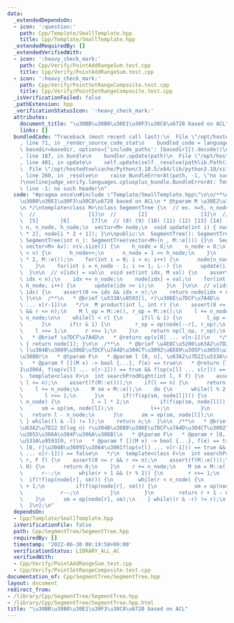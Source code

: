 ```yaml
---
data:
  _extendedDependsOn:
  - icon: ':question:'
    path: Cpp/Template/SmallTemplate.hpp
    title: Cpp/Template/SmallTemplate.hpp
  _extendedRequiredBy: []
  _extendedVerifiedWith:
  - icon: ':heavy_check_mark:'
    path: Cpp/Verify/PointAddRangeSum.test.cpp
    title: Cpp/Verify/PointAddRangeSum.test.cpp
  - icon: ':heavy_check_mark:'
    path: Cpp/Verify/PointSetRangeComposite.test.cpp
    title: Cpp/Verify/PointSetRangeComposite.test.cpp
  _isVerificationFailed: false
  _pathExtension: hpp
  _verificationStatusIcon: ':heavy_check_mark:'
  attributes:
    document_title: "\u30BB\u30B0\u30E1\u30F3\u30C8\u6728 based on ACL"
    links: []
  bundledCode: "Traceback (most recent call last):\n  File \"/opt/hostedtoolcache/Python/3.10.5/x64/lib/python3.10/site-packages/onlinejudge_verify/documentation/build.py\"\
    , line 71, in _render_source_code_stat\n    bundled_code = language.bundle(stat.path,\
    \ basedir=basedir, options={'include_paths': [basedir]}).decode()\n  File \"/opt/hostedtoolcache/Python/3.10.5/x64/lib/python3.10/site-packages/onlinejudge_verify/languages/cplusplus.py\"\
    , line 187, in bundle\n    bundler.update(path)\n  File \"/opt/hostedtoolcache/Python/3.10.5/x64/lib/python3.10/site-packages/onlinejudge_verify/languages/cplusplus_bundle.py\"\
    , line 401, in update\n    self.update(self._resolve(pathlib.Path(included), included_from=path))\n\
    \  File \"/opt/hostedtoolcache/Python/3.10.5/x64/lib/python3.10/site-packages/onlinejudge_verify/languages/cplusplus_bundle.py\"\
    , line 260, in _resolve\n    raise BundleErrorAt(path, -1, \"no such header\"\
    )\nonlinejudge_verify.languages.cplusplus_bundle.BundleErrorAt: Template/SmallTemplate.hpp:\
    \ line -1: no such header\n"
  code: "#pragma once\n#include \"Template/SmallTemplate.hpp\"\n\n/**\n * @brief \u30BB\
    \u30B0\u30E1\u30F3\u30C8\u6728 based on ACL\n * @tparam M \u30E2\u30CE\u30A4\u30C9\
    \n */\ntemplate<class M>\nclass SegmentTree {\n  // ex. n=5, n_node=8, h_node=3\n\
    \  //                 [1]\n  //       [2]                 [3]\n  //   [4]    \
    \  [5]       [6]       [7]\n  // (8) (9) (10) (11) (12) [13] [14] [15]\n  int\
    \ n, n_node, h_node;\n  vector<M> node;\n  void update(int i) { node[i] = op(node[i\
    \ * 2], node[i * 2 + 1]); }\n\npublic:\n  SegmentTree(): SegmentTree(0) {}\n \
    \ SegmentTree(int n_): SegmentTree(vector<M>(n_, M::e())) {}\n  SegmentTree(const\
    \ vector<M> &v): n(v.size()) {\n    h_node = 0;\n    n_node = 0;\n    while(n_node\
    \ < n) {\n      h_node++;\n      n_node = 1 << h_node;\n    }\n    node = vector<M>(n_node\
    \ * 2, M::e());\n    for(int i = 0; i < n; i++) {\n      node[n_node + i] = v[i];\n\
    \    }\n    for(int i = n_node - 1; i >= 1; i--) {\n      update(i);\n    }\n\
    \  }\n\n  // v[idx] = val\n  void set(int idx, M val) {\n    assert(0 <= idx &&\
    \ idx < n);\n    idx += n_node;\n    node[idx] = val;\n    for(int i = 1; i <=\
    \ h_node; i++) {\n      update(idx >> i);\n    }\n  }\n\n  // v[idx]\n  M get(int\
    \ idx) {\n    assert(0 <= idx && idx < n);\n    return node[idx + n_node];\n \
    \ }\n\n  /**\n   * @brief \u533A\u9593[l, r)\u306E\u7DCF\u7A4D\n   * @return op(v[l]\
    \ ... v[r-1])\n   */\n  M product(int l, int r) {\n    assert(0 <= l && l <= r\
    \ && r <= n);\n    M l_op = M::e(), r_op = M::e();\n    l += n_node;\n    r +=\
    \ n_node;\n\n    while(l < r) {\n      if(l & 1) {\n        l_op = op(l_op, node[l++]);\n\
    \      }\n      if(r & 1) {\n        r_op = op(node[--r], r_op);\n      }\n  \
    \    l >>= 1;\n      r >>= 1;\n    }\n    return op(l_op, r_op);\n  }\n\n  /**\n\
    \   * @brief \u7DCF\u7A4D\n   * @return op(v[0] ... v[n-1])\n   */\n  M allProduct()\
    \ { return node[1]; }\n\n  /**\n   * @brief \u4E8C\u5206\u63A2\u7D22 O(log n)\
    \ l\u304B\u3089\u306E\u7DCF\u7A4D\u304Cf\u3092\u6E80\u305F\u3055\u306A\u304F\u306A\
    \u308Br\n   * @tparam F\n   * @param l [0, n], \u63A2\u7D22\u533A\u9593[l, n)\n\
    \   * @param f [](M x) -> bool {...}, f(e) == true\n   * @return [l, n]\u304B\u3089\
    1\u3064, f(op(v[l] ... v[r-1])) == true && f(op(v[l] ... v[r])) == false\n   */\n\
    \  template<class F>\n  int searchProdRight(int l, F f) {\n    assert(0 <= l &&\
    \ l <= n);\n    assert(f(M::e()));\n    if(l == n) {\n      return n;\n    }\n\
    \    l += n_node;\n    M sm = M::e();\n    do {\n      while(l % 2 == 0) {\n \
    \       l >>= 1;\n      }\n      if(!f(op(sm, node[l]))) {\n        while(l <\
    \ n_node) {\n          l = l * 2;\n          if(f(op(sm, node[l]))) {\n      \
    \      sm = op(sm, node[l]);\n            l++;\n          }\n        }\n     \
    \   return l - n_node;\n      }\n      sm = op(sm, node[l]);\n      l++;\n   \
    \ } while((l & -l) != l);\n    return n;\n  }\n\n  /**\n   * @brief \u4E8C\u5206\
    \u63A2\u7D22 O(log n) r\u304B\u3089\u306E\u7DCF\u7A4D\u304Cf\u3092\u6E80\u305F\
    \u3055\u306A\u304F\u306A\u308Bl\n   * @tparam F\n   * @param r [0, n], \u63A2\u7D22\
    \u533A\u9593[0, r)\n   * @param f [](M x) -> bool {...}, f(e) == true\n   * @return\
    \ [0, r]\u304B\u30891\u3064\u3001f(op(v[l] ... v[r-1])) == true && f(op(v[l-1]\
    \ ... v[r-1])) == false\n   */\n  template<class F>\n  int searchProdLeft(int\
    \ r, F f) {\n    assert(0 <= r && r <= n);\n    assert(f(M::e()));\n    if(r ==\
    \ 0) {\n      return 0;\n    }\n    r += n_node;\n    M sm = M::e();\n    do {\n\
    \      r--;\n      while(r > 1 && (r % 2)) {\n        r >>= 1;\n      }\n    \
    \  if(!f(op(node[r], sm))) {\n        while(r < n_node) {\n          r = r * 2\
    \ + 1;\n          if(f(op(node[r], sm))) {\n            sm = op(node[r], sm);\n\
    \            r--;\n          }\n        }\n        return r + 1 - n_node;\n  \
    \    }\n      sm = op(node[r], sm);\n    } while((r & -r) != r);\n    return 0;\n\
    \  }\n};\n"
  dependsOn:
  - Cpp/Template/SmallTemplate.hpp
  isVerificationFile: false
  path: Cpp/SegmentTree/SegmentTree.hpp
  requiredBy: []
  timestamp: '2022-06-30 00:19:58+09:00'
  verificationStatus: LIBRARY_ALL_AC
  verifiedWith:
  - Cpp/Verify/PointAddRangeSum.test.cpp
  - Cpp/Verify/PointSetRangeComposite.test.cpp
documentation_of: Cpp/SegmentTree/SegmentTree.hpp
layout: document
redirect_from:
- /library/Cpp/SegmentTree/SegmentTree.hpp
- /library/Cpp/SegmentTree/SegmentTree.hpp.html
title: "\u30BB\u30B0\u30E1\u30F3\u30C8\u6728 based on ACL"
---
```

